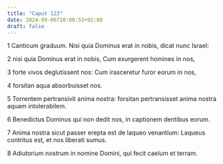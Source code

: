 ```yaml
---
title: "Caput 123"
date: 2024-09-06T20:00:53+02:00
draft: false
---
```



1 Canticum graduum. Nisi quia Dominus erat in nobis, dicat nunc Israel:

2 nisi quia Dominus erat in nobis, Cum exurgerent homines in nos,

3 forte vivos deglutissent nos: Cum irasceretur furor eorum in nos,

4 forsitan aqua absorbuisset nos.

5 Torrentem pertransivit anima nostra: forsitan pertransisset anima nostra aquam intolerabilem.

6 Benedictus Dominus qui non dedit nos, in captionem dentibus eorum.

7 Anima nostra sicut passer erepta est de laqueo venantium: Laqueus contritus est, et nos liberati sumus.

8 Adiutorium nostrum in nomine Domini, qui fecit caelum et terram.


